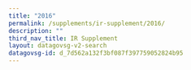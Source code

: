 ```yaml
---
title: "2016"
permalink: /supplements/ir-supplement/2016/
description: ""
third_nav_title: IR Supplement
layout: datagovsg-v2-search
datagovsg-id: d_7d562a132f3bf087f397759052824b95
---
```

